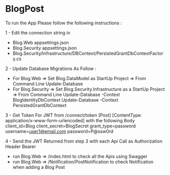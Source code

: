 # BlogPost

To run the App Please follow the following instructions :

1 - Edit the connection string in 
   * Blog.Web appsettings.json
   * Blog.Security appsettings.json
   * Blog.Security/Infrastructure/DBContext/PersistedGrantDbContextFactory.cs

2 - Update Database Migrations As Follow :
  
  * For Blog.Web => Set Blog.DataModel as StartUp Project => From Command Line Update-Database 
  * For Blog.Security => Set Blog.Security.Infrastructure as a StartUp Project => From Command Line 
      Update-Database -Context BlogIdentityDbContext
      Update-Database -Context PersistedGrantDbContext
      
3 - Get Token For JWT from /connect/token [Post] [ContentType: application/x-www-form-urlencoded] with the following Body
    client_id=Blog
    client_secret=BlogSecret
    grant_type=password
    username=user1@email.com
    password=P@ssw0rd

4 - Send the JWT Returned from step 3 with each Api Call as Authorization Header Bearer

* run Blog.Web => /index.html to check all the Apis using Swagger 
* run Blog.Web => /Notification/PostNotification to check Notification when adding a Blog Post
    
